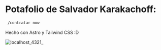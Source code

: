 # Potafolio de Salvador Karakachoff:

```sh
 /contratar now
```

Hecho con Astro y Tailwind CSS :D

![localhost_4321_](https://github.com/salvaKaraka/minimal-portfolio/assets/100873582/cd0f4d9b-d005-4b72-9a94-dc1f75638974)
